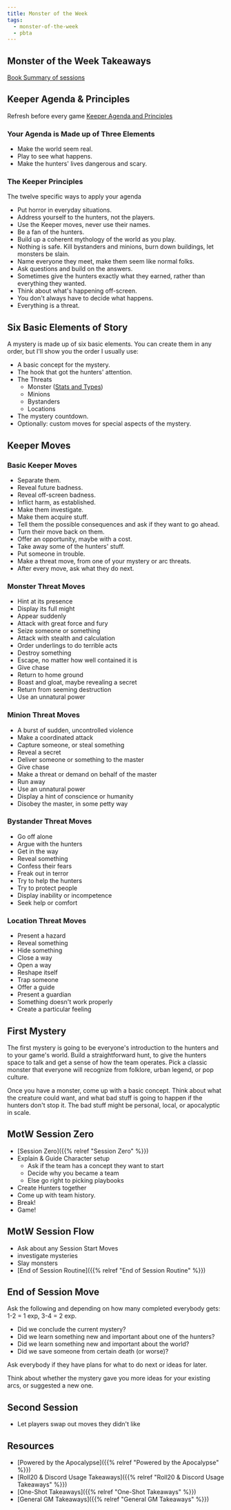 ```yaml
---
title: Monster of the Week
tags:
  - monster-of-the-week
  - pbta
---
```


## Monster of the Week Takeaways
[Book Summary of sessions](x-devonthink-item://76A6BF4E-A42B-4D27-A023-C47B0A0B6D64?page=126)

## Keeper Agenda & Principles
Refresh before every game [Keeper Agenda and Principles](x-devonthink-item://76A6BF4E-A42B-4D27-A023-C47B0A0B6D64?page=132)

### Your Agenda is Made up of Three Elements
- Make the world seem real.
- Play to see what happens.
- Make the hunters' lives dangerous and scary.

### The Keeper Principles
The twelve specific ways to apply your agenda
- Put horror in everyday situations.
- Address yourself to the hunters, not the players.
- Use the Keeper moves, never use their names.
- Be a fan of the hunters.
- Build up a coherent mythology of the world as you play.
- Nothing is safe. Kill bystanders and minions, burn down buildings, let monsters be slain.
- Name everyone they meet, make them seem like normal folks.
- Ask questions and build on the answers.
- Sometimes give the hunters exactly what they earned, rather than everything they wanted.
- Think about what's happening off-screen.
- You don't always have to decide what happens.
- Everything is a threat.

## Six Basic Elements of Story
A mystery is made up of six basic elements.
You can create them in any order, but I'll show you the order I usually use:

- A basic concept for the mystery.
- The hook that got the hunters' attention.
- The Threats
    - Monster ([Stats and Types](x-devonthink-item://76A6BF4E-A42B-4D27-A023-C47B0A0B6D64?page=139))
    - Minions
    - Bystanders
    - Locations
- The mystery countdown.
- Optionally: custom moves for special aspects of the mystery.

## Keeper Moves
### Basic Keeper Moves
- Separate them.
- Reveal future badness.
- Reveal off-screen badness.
- Inflict harm, as established.
- Make them investigate.
- Make them acquire stuff.
- Tell them the possible consequences and ask if they want to go ahead.
- Turn their move back on them.
- Offer an opportunity, maybe with a cost.
- Take away some of the hunters' stuff.
- Put someone in trouble.
- Make a threat move, from one of your mystery or arc threats.
- After every move, ask what they do next.

### Monster Threat Moves
- Hint at its presence
- Display its full might
- Appear suddenly
- Attack with great force and fury
- Seize someone or something
- Attack with stealth and calculation
- Order underlings to do terrible acts
- Destroy something
- Escape, no matter how well contained it is
- Give chase
- Return to home ground
- Boast and gloat, maybe revealing a secret
- Return from seeming destruction
- Use an unnatural power

### Minion Threat Moves
- A burst of sudden, uncontrolled violence
- Make a coordinated attack
- Capture someone, or steal something
- Reveal a secret
- Deliver someone or something to the master
- Give chase
- Make a threat or demand on behalf of the master
- Run away
- Use an unnatural power
- Display a hint of conscience or humanity
- Disobey the master, in some petty way

### Bystander Threat Moves
- Go off alone
- Argue with the hunters
- Get in the way
- Reveal something
- Confess their fears
- Freak out in terror
- Try to help the hunters
- Try to protect people
- Display inability or incompetence
- Seek help or comfort

### Location Threat Moves
- Present a hazard
- Reveal something
- Hide something
- Close a way
- Open a way
- Reshape itself
- Trap someone
- Offer a guide
- Present a guardian
- Something doesn't work properly
- Create a particular feeling

## First Mystery
The first mystery is going to be everyone's introduction to the hunters and to your game's world. Build a straightforward hunt, to give the hunters space to talk and get a sense of how the team operates. Pick a classic monster that everyone will recognize from folklore, urban legend, or pop culture.

Once you have a monster, come up with a basic concept. Think about what the creature could want, and what bad stuff is going to happen if the hunters don't stop it. The bad stuff might be personal, local, or apocalyptic in scale.

## MotW Session Zero
- [Session Zero]({{% relref "Session Zero" %}})
- Explain & Guide Character setup
    - Ask if the team has a concept they want to start
    - Decide why you became a team
    - Else go right to picking playbooks
- Create Hunters together
- Come up with team history.
- Break!
- Game!

## MotW Session Flow
- Ask about any Session Start Moves
- investigate mysteries
- Slay monsters
- [End of Session Routine]({{% relref "End of Session Routine" %}})

## End of Session Move
Ask the following and depending on how many completed everybody gets: 1-2 = 1 exp, 3-4 = 2 exp.

- Did we conclude the current mystery?
- Did we learn something new and important about one of the hunters?
- Did we learn something new and important about the world?
- Did we save someone from certain death (or worse)?

Ask everybody if they have plans for what to do next or ideas for later.

Think about whether the mystery gave you more ideas for your existing arcs, or suggested a new one.

## Second Session
- Let players swap out moves they didn't like

## Resources
- [Powered by the Apocalypse]({{% relref "Powered by the Apocalypse" %}})
- [Roll20 & Discord Usage Takeaways]({{% relref "Roll20 & Discord Usage Takeaways" %}})
- [One-Shot Takeaways]({{% relref "One-Shot Takeaways" %}})
- [General GM Takeaways]({{% relref "General GM Takeaways" %}})
